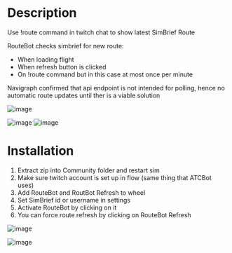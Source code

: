 # Description

Use !route command in twitch chat to show latest SimBrief Route

RouteBot checks simbrief for new route:
* When loading flight
* When refresh button is clicked
* On !route command but in this case at most once per minute

Navigraph confirmed that api endpoint is not intended for polling, hence no automatic route updates until ther is a viable solution

![image](https://user-images.githubusercontent.com/52785190/219949722-cb468afa-119d-49ee-8348-bf27c0c8859a.png)

![image](https://user-images.githubusercontent.com/52785190/219902155-b3ff38df-c8c2-441a-b5b9-51faf584a8fb.png)
![image](https://user-images.githubusercontent.com/52785190/219902160-057e72cd-9254-4119-bb20-376d2dde53b0.png)


# Installation 

1. Extract zip into Community folder and restart sim
2. Make sure twitch account is set up in flow (same thing that ATCBot uses)
3. Add RouteBot and RoutBot Refresh to wheel
4. Set SimBrief id or username in settings
5. Activate RouteBot by clicking on it
6. You can force route refresh by clicking on RouteBot Refresh

![image](https://user-images.githubusercontent.com/52785190/219902172-e12d46d2-3e3f-49c3-833e-6b03cee55bc5.png)

![image](https://user-images.githubusercontent.com/52785190/219901535-22c5414b-cdec-4a27-8f13-aaa71cc69d44.png)

